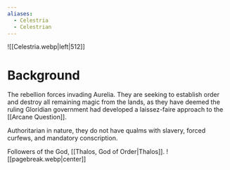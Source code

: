 ```yaml
---
aliases:
  - Celestria
  - Celestrian
---
```

![[Celestria.webp|left|512]]
# Background
The rebellion forces invading Aurelia. They are seeking to establish order and destroy all remaining magic from the lands, as they have deemed the ruling Gloridian government had developed a laissez-faire approach to the [[Arcane Question]].

Authoritarian in nature, they do not have qualms with slavery, forced curfews, and mandatory conscription.

Followers of the God, [[Thalos, God of Order|Thalos]].
![[pagebreak.webp|center]]
